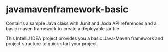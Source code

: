 javamavenframework-basic
========================

Contains a sample Java class with Junit and Joda API references and a basic maven framework to create a deployable jar file

This IntelliJ IDEA project provides you a basic Java-Maven framework and project structure to quick start your project.

